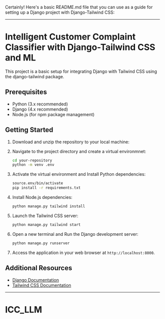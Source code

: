 Certainly! Here's a basic README.md file that you can use as a guide for setting up a Django project with Django-Tailwind CSS:

---

# Intelligent Customer Complaint Classifier with Django-Tailwind CSS and ML

This project is a basic setup for integrating Django with Tailwind CSS using the django-tailwind package.

## Prerequisites

- Python (3.x recommended)
- Django (4.x recommended)
- Node.js (for npm package management)

## Getting Started

1. Download and unzip the repository to your local machine:


2. Navigate to the project directory and create a virtual environmnet:

   ```bash
   cd your-repository
   python -m venv .env
   ```

3. Activate the virtual environment and Install Python dependencies:

   ```bash
   source.env/bin/activate
   pip install -r requirements.txt
   ```

4. Install Node.js dependencies:

   ```bash
   python manage.py tailwind install
   ```

5. Launch the Tailwind CSS server:

   ```bash
   python manage.py tailwind start
   ```

6. Open a new terminal and Run the Django development server:

   ```bash
   python manage.py runserver
   ```

7. Access the application in your web browser at `http://localhost:8000`.

## Additional Resources

- [Django Documentation](https://docs.djangoproject.com/)
- [Tailwind CSS Documentation](https://tailwindcss.com/docs)

---
# ICC_LLM
